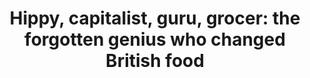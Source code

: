 ---
url: >-
  https://www.theguardian.com/food/2024/jan/23/nicholas-saunders-forgotten-genius-changed-british-food
title: >-
  Hippy, capitalist, guru, grocer: the forgotten genius who changed British food
dateRead: '2024-01-23'
authors:
  - Jonathan Nunn
notes: >-
  Saunders was obsessed with documenting how the new global counterculture was changing the ancient city around him. In 1970, at the age of 32, he self-published his findings in a slim but dense guidebook called Alternative London. The book was testament to Saunders’ belief that information should be made available to all, and that this information should be rigorously tested.
topics:
  - information sharing
  - alternative
  - hippy
purposes:
  - personal
---
